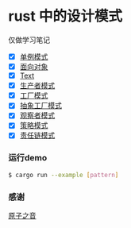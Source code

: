 # rust 中的设计模式

仅做学习笔记

- [x] [单例模式](https://www.bilibili.com/video/BV1G64y1y7SV?p=1)
- [x] [面向对象](https://www.bilibili.com/video/BV13A411G74C?p=1)
- [x] [Text](https://www.bilibili.com/video/BV13A411G74C?p=3)
- [x] [生产者模式](https://www.bilibili.com/video/BV1bQ4y1R7wx?p=1)
- [x] [工厂模式](https://www.bilibili.com/video/BV1oo4y117rv?p=1)
- [x] [抽象工厂模式](https://www.bilibili.com/video/BV1QU4y1L7nv?p=1)
- [x] [观察者模式](https://www.bilibili.com/video/BV1gb4y1y7CM?p=1)
- [x] [策略模式](https://www.bilibili.com/video/BV16q4y1s7At?p=1)
- [x] [责任链模式](https://www.bilibili.com/video/BV1W54y1E7Y7?p=1)

### 运行demo

``` sh
$ cargo run --example [pattern]
```


### 感谢

[原子之音](https://space.bilibili.com/437860379?spm_id_from=333.788.b_765f7570696e666f.2)
